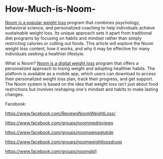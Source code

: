 # How-Much-is-Noom-

[Noom is a popular weight loss](https://noomweightlossreviews.company.site/) program that combines psychology, behavioral science, and personalized coaching to help individuals achieve sustainable weight loss. Its unique approach sets it apart from traditional diet programs by focusing on habits and mindset rather than simply restricting calories or cutting out foods. This article will explore the Noom weight loss content, how it works, and why it may be effective for many individuals seeking a healthier lifestyle.

What is Noom?
[Noom is a digital weight loss](https://www.offerplox.com/weight-loss/noom-weight-loss-reviews/) program that offers a personalized approach to losing weight and adopting healthier habits. The platform is available as a mobile app, which users can download to access their personalized weight loss plan, track their progress, and get support. The Noom system is based on the idea that weight loss isn’t just about food restrictions but involves reshaping one's mindset and habits to make lasting changes.

Facebook:

https://www.facebook.com/ReviewsNoomWeightLoss/

https://www.facebook.com/groups/noommedreviews

https://www.facebook.com/groups/noomsemaglutide

https://www.facebook.com/groups/noomweightlossdrugs

https://www.facebook.com/groups/noomglp1

